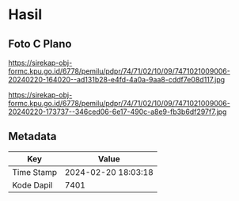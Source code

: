 # Hasil

## Foto C Plano

https://sirekap-obj-formc.kpu.go.id/6778/pemilu/pdpr/74/71/02/10/09/7471021009006-20240220-164020--ad131b28-e4fd-4a0a-9aa8-cddf7e08d117.jpg

https://sirekap-obj-formc.kpu.go.id/6778/pemilu/pdpr/74/71/02/10/09/7471021009006-20240220-173737--346ced06-6e17-490c-a8e9-fb3b6df297f7.jpg


## Metadata

| Key        | Value               |
| ---------- | ------------------- |
| Time Stamp | 2024-02-20 18:03:18 |
| Kode Dapil | 7401                |



